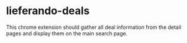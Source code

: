 # lieferando-deals
This chrome extension should gather all deal information from the detail pages and display them on the main search page.
